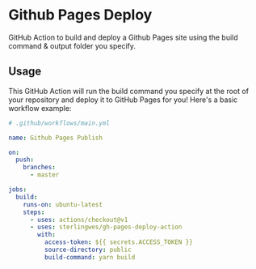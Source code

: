 # Github Pages Deploy

GitHub Action to build and deploy a Github Pages site using the build command & output folder you specify.

## Usage

This GitHub Action will run the build command you specify at the root of your repository and
deploy it to GitHub Pages for you! Here's a basic workflow example:

```yml
# .github/workflows/main.yml

name: Github Pages Publish

on:
  push:
    branches:
      - master

jobs:
  build:
    runs-on: ubuntu-latest
    steps:
      - uses: actions/checkout@v1
      - uses: sterlingwes/gh-pages-deploy-action
        with:
          access-token: ${{ secrets.ACCESS_TOKEN }}
          source-directory: public
          build-command: yarn build
```
